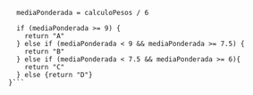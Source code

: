 ```calculoPesos = (ex * 1) + (p1 * 2) + (p2 * 3)
  mediaPonderada = calculoPesos / 6
  
  if (mediaPonderada >= 9) {
    return "A"
  } else if (mediaPonderada < 9 && mediaPonderada >= 7.5) {
    return "B"
  } else if (mediaPonderada < 7.5 && mediaPonderada >= 6){
    return "C"
  } else {return "D"}
}```